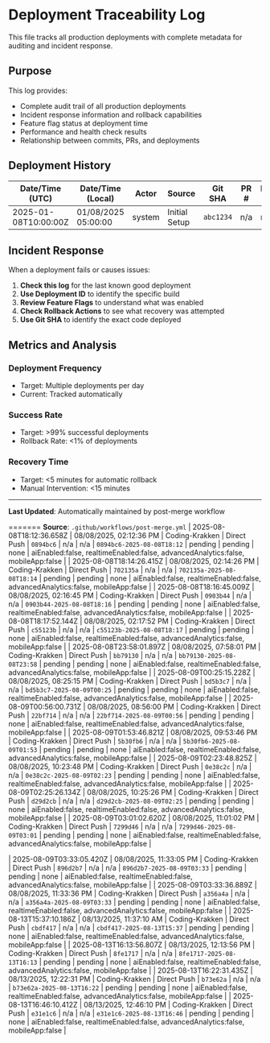 # Deployment Traceability Log

This file tracks all production deployments with complete metadata for auditing
and incident response.

## Purpose

This log provides:

- Complete audit trail of all production deployments
- Incident response information and rollback capabilities
- Feature flag status at deployment time
- Performance and health check results
- Relationship between commits, PRs, and deployments

## Deployment History

| Date/Time (UTC)      | Date/Time (Local)   | Actor  | Source        | Git SHA   | PR # | Issue # | Deployment ID   | Production URL | Health Check | Rollback Actions | Feature Flags                          |
| -------------------- | ------------------- | ------ | ------------- | --------- | ---- | ------- | --------------- | -------------- | ------------ | ---------------- | -------------------------------------- |
| 2025-01-08T10:00:00Z | 01/08/2025 05:00:00 | system | Initial Setup | `abc1234` | n/a  | n/a     | `initial-setup` | pending        | pending      | none             | aiEnabled:false, realtimeEnabled:false |

## Incident Response

When a deployment fails or causes issues:

1. **Check this log** for the last known good deployment
2. **Use Deployment ID** to identify the specific build
3. **Review Feature Flags** to understand what was enabled
4. **Check Rollback Actions** to see what recovery was attempted
5. **Use Git SHA** to identify the exact code deployed

## Metrics and Analysis

### Deployment Frequency

- Target: Multiple deployments per day
- Current: Tracked automatically

### Success Rate

- Target: >99% successful deployments
- Rollback Rate: <1% of deployments

### Recovery Time

- Target: <5 minutes for automatic rollback
- Manual Intervention: <15 minutes

---

**Last Updated**: Automatically maintained by post-merge workflow

======= **Source**: `.github/workflows/post-merge.yml` |
2025-08-08T18:12:36.658Z | 08/08/2025, 02:12:36 PM | Coding-Krakken | Direct
Push | `0894bc6` | n/a | n/a | `0894bc6-2025-08-08T18:12` | pending | pending |
none | aiEnabled:false, realtimeEnabled:false, advancedAnalytics:false,
mobileApp:false | | 2025-08-08T18:14:26.415Z | 08/08/2025, 02:14:26 PM |
Coding-Krakken | Direct Push | `702135a` | n/a | n/a |
`702135a-2025-08-08T18:14` | pending | pending | none | aiEnabled:false,
realtimeEnabled:false, advancedAnalytics:false, mobileApp:false | |
2025-08-08T18:16:45.009Z | 08/08/2025, 02:16:45 PM | Coding-Krakken | Direct
Push | `0903b44` | n/a | n/a | `0903b44-2025-08-08T18:16` | pending | pending |
none | aiEnabled:false, realtimeEnabled:false, advancedAnalytics:false,
mobileApp:false | | 2025-08-08T18:17:52.144Z | 08/08/2025, 02:17:52 PM |
Coding-Krakken | Direct Push | `c55123b` | n/a | n/a |
`c55123b-2025-08-08T18:17` | pending | pending | none | aiEnabled:false,
realtimeEnabled:false, advancedAnalytics:false, mobileApp:false | |
2025-08-08T23:58:01.897Z | 08/08/2025, 07:58:01 PM | Coding-Krakken | Direct
Push | `bb79130` | n/a | n/a | `bb79130-2025-08-08T23:58` | pending | pending |
none | aiEnabled:false, realtimeEnabled:false, advancedAnalytics:false,
mobileApp:false | | 2025-08-09T00:25:15.228Z | 08/08/2025, 08:25:15 PM |
Coding-Krakken | Direct Push | `bd5b3c7` | n/a | n/a |
`bd5b3c7-2025-08-09T00:25` | pending | pending | none | aiEnabled:false,
realtimeEnabled:false, advancedAnalytics:false, mobileApp:false | |
2025-08-09T00:56:00.731Z | 08/08/2025, 08:56:00 PM | Coding-Krakken | Direct
Push | `22bf714` | n/a | n/a | `22bf714-2025-08-09T00:56` | pending | pending |
none | aiEnabled:false, realtimeEnabled:false, advancedAnalytics:false,
mobileApp:false | | 2025-08-09T01:53:46.821Z | 08/08/2025, 09:53:46 PM |
Coding-Krakken | Direct Push | `5b30fb6` | n/a | n/a |
`5b30fb6-2025-08-09T01:53` | pending | pending | none | aiEnabled:false,
realtimeEnabled:false, advancedAnalytics:false, mobileApp:false | |
2025-08-09T02:23:48.825Z | 08/08/2025, 10:23:48 PM | Coding-Krakken | Direct
Push | `0e38c2c` | n/a | n/a | `0e38c2c-2025-08-09T02:23` | pending | pending |
none | aiEnabled:false, realtimeEnabled:false, advancedAnalytics:false,
mobileApp:false | | 2025-08-09T02:25:26.134Z | 08/08/2025, 10:25:26 PM |
Coding-Krakken | Direct Push | `d29d2cb` | n/a | n/a |
`d29d2cb-2025-08-09T02:25` | pending | pending | none | aiEnabled:false,
realtimeEnabled:false, advancedAnalytics:false, mobileApp:false | |
2025-08-09T03:01:02.620Z | 08/08/2025, 11:01:02 PM | Coding-Krakken | Direct
Push | `7299d46` | n/a | n/a | `7299d46-2025-08-09T03:01` | pending | pending |
none | aiEnabled:false, realtimeEnabled:false, advancedAnalytics:false,
mobileApp:false |

| 2025-08-09T03:33:05.420Z | 08/08/2025, 11:33:05 PM | Coding-Krakken | Direct
Push | `896d2b7` | n/a | n/a | `896d2b7-2025-08-09T03:33` | pending | pending |
none | aiEnabled:false, realtimeEnabled:false, advancedAnalytics:false,
mobileApp:false | | 2025-08-09T03:33:36.889Z | 08/08/2025, 11:33:36 PM |
Coding-Krakken | Direct Push | `a356a4a` | n/a | n/a |
`a356a4a-2025-08-09T03:33` | pending | pending | none | aiEnabled:false,
realtimeEnabled:false, advancedAnalytics:false, mobileApp:false | |
2025-08-13T15:37:10.186Z | 08/13/2025, 11:37:10 AM | Coding-Krakken | Direct
Push | `cbdf417` | n/a | n/a | `cbdf417-2025-08-13T15:37` | pending | pending |
none | aiEnabled:false, realtimeEnabled:false, advancedAnalytics:false,
mobileApp:false | | 2025-08-13T16:13:56.807Z | 08/13/2025, 12:13:56 PM |
Coding-Krakken | Direct Push | `8fe1717` | n/a | n/a |
`8fe1717-2025-08-13T16:13` | pending | pending | none | aiEnabled:false,
realtimeEnabled:false, advancedAnalytics:false, mobileApp:false |
| 2025-08-13T16:22:31.435Z | 08/13/2025, 12:22:31 PM | Coding-Krakken | Direct Push | `b73e62a` | n/a | n/a | `b73e62a-2025-08-13T16:22` | pending | pending | none | aiEnabled:false, realtimeEnabled:false, advancedAnalytics:false, mobileApp:false |
| 2025-08-13T16:46:10.412Z | 08/13/2025, 12:46:10 PM | Coding-Krakken | Direct Push | `e31e1c6` | n/a | n/a | `e31e1c6-2025-08-13T16:46` | pending | pending | none | aiEnabled:false, realtimeEnabled:false, advancedAnalytics:false, mobileApp:false |

